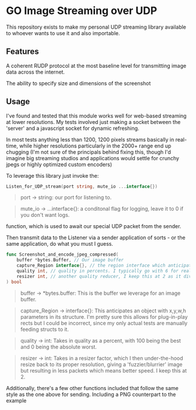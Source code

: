 # GO Image Streaming over UDP
This repository exists to make my personal UDP streaming library available to whoever wants to use it and also importable.

## Features

A coherent RUDP protocol at the most baseline level for transmitting image data across the internet.

The ability to specify size and dimensions of the screenshot

## Usage

I've found and tested that this module works well for web-based streaming at lower resolutions. My tests involved just making a socket between the 'server' and a javascript socket for dynamic refreshing.

In most tests anything less than 1200, 1200 pixels streams basically in real-time, while higher resolutions particularly in the 2000+ range end up chugging (I'm not sure of the principals behind fixing this, though I'd imagine big streaming studios and applications would settle for crunchy jpegs or highly optimized custom encoders)


To leverage this library just invoke the:
```go
Listen_for_UDP_stream(port string, mute_io ...interface{})
```
> port -> string: our port for listening to.

> mute_io -> ...interface{}: a conditonal flag for logging, leave it to 0 if you don't want logs.

function, which is used to await our special UDP packet from the sender.

Then transmit data to the Listener via a sender application of sorts - or the same application, do what you must I guess.

```go
func Screenshot_and_encode_jpeg_compressed(
	buffer *bytes.Buffer, // Our image buffer
	capture_Region interface{}, // the region interface which anticipates a rect-style object. x,y,w,h
	quality int, // quality in percents. I typically go with 6 for real-time but there's different permutations
	resizer int, // another quality reducer, I keep this at 2 as it divides the resolution and then blows it back up.
) bool
```

> buffer -> *bytes.buffer: This is the buffer we leverage for an image buffer.

> capture_Region -> interface{}: This anticipates an object with x,y,w,h parameters in its structure. I'm pretty sure this allows for plug-in-play rects but I could be incorrect, since my only actual tests are manually feeding structs to it.

> quality -> int: Takes in quality as a percent, with 100 being the best and 0 being the absolute worst.

> resizer -> int: Takes in a resizer factor, which I then under-the-hood resize back to its proper resolution, giving a 'fuzzier/blurrier' image but resulting in less packets which means better speed. I keep this at 2.

Additionally, there's a few other functions included that follow the same style as the one above for sending. Including a PNG counterpart to the example